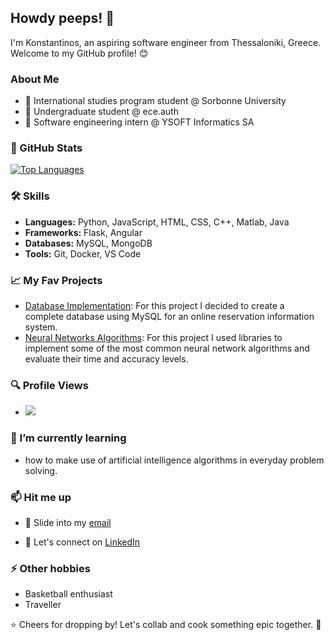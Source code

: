 ## Howdy peeps! 👋 

I'm Konstantinos, an aspiring software engineer from Thessaloniki, Greece. Welcome to my GitHub profile! 😊

### About Me

- 🌱 International studies program student @ Sorbonne University
- 🔭 Undergraduate student @ ece.auth
- 💼 Software engineering intern @ YSOFT Informatics SA

### 🚀 GitHub Stats

[![Top Languages](https://github-readme-stats.vercel.app/api/top-langs/?username=conmylo&layout=compact&theme=radical)](https://github.com/conmylo)

### 🛠️ Skills

- **Languages:** Python, JavaScript, HTML, CSS, C++, Matlab, Java
- **Frameworks:** Flask, Angular
- **Databases:** MySQL, MongoDB
- **Tools:** Git, Docker, VS Code

### 📈 My Fav Projects

- [Database Implementation](https://github.com/conmylo/databases-eeauth): For this project I decided to create a complete database using MySQL for an online reservation information system.
- [Neural Networks Algorithms](https://github.com/conmylo/neuralnets-eeauth): For this project I used libraries to implement some of the most common neural network algorithms and evaluate their time and accuracy levels.

### 🔍 Profile Views

- ![](https://komarev.com/ghpvc/?username=conmylo&color=blueviolet&label=Views+Count&abbreviated=true)

### 🌱 I’m currently learning

- how to make use of artificial intelligence algorithms in everyday problem solving.

### 📫 Hit me up

- 💬 Slide into my [email](mailto:conmylo@hotmail.com)
<!-- - 🌐 [Personal Website](https://www.yourwebsite.com) -->
- 💼 Let's connect on [LinkedIn](https://www.linkedin.com/in/conmylo)

### ⚡ Other hobbies

- Basketball enthusiast
- Traveller

⭐️ Cheers for dropping by! Let's collab and cook something epic together. 👯
